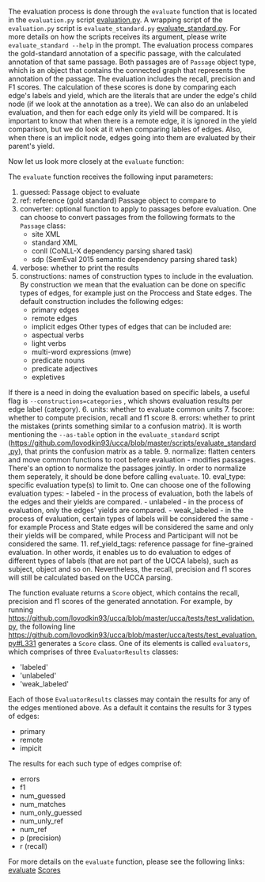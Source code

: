 The evaluation process is done through the `evaluate` function that is located in the `evaluation.py` script [evaluation.py](ucca/evaluation.py).
A wrapping script of the `evaluation.py` script is `evaluate_standard.py` [evaluate_standard.py](scripts/evaluate_standard.py). For more details on how the scripts receives its argument, please write `evaluate_standard --help` in the prompt.
The evaluation process compares the gold-standard annotation of a specific passage, with the calculated annotation of that same passage.
Both passages are of `Passage` object type, which is an object that contains the connected graph that represents the annotation of the passage.
The evaluation includes the recall, precision and F1 scores. The calculation of these scores is done by comparing each edge's labels and yield, which are the literals that are under the edge's child node (if we look at the annotation as a tree).
We can also do an unlabeled evaluation, and then for each edge only its yield will be compared. It is important to know that when there is a remote edge, it is ignored in the yield comparison, but we do look at it when comparing lables of edges.
Also, when there is an implicit node, edges going into them are evaluated by their parent's yield.

Now let us look more closely at the `evaluate` function:

The `evaluate` function receives the following input parameters:
1. guessed: Passage object to evaluate
2. ref: reference (gold standard) Passage object to compare to
3. converter: optional function to apply to passages before evaluation. One can choose to convert passages from the following formats to the `Passage` class:
    - site XML
    - standard XML
    - conll (CoNLL-X dependency parsing shared task)
    - sdp (SemEval 2015 semantic dependency parsing shared task)
4. verbose: whether to print the results
5. constructions: names of construction types to include in the evaluation. By construction we mean that the evaluation can be done on specific types of edges, for example just on the Proccess and State edges. The default construction includes the following edges:
    - primary edges
    - remote edges
    - implicit edges
Other types of edges that can be included are:
    - aspectual verbs
    - light verbs
    - multi-word expressions (mwe)
    - predicate nouns
    - predicate adjectives
    - expletives

If there is a need in doing the evaluation based on specific labels, a useful flag is `--constructions=categories` , which shows evaluation results per edge label (category).
6. units: whether to evaluate common units
7. fscore: whether to compute precision, recall and f1 score
8. errors: whether to print the mistakes (prints something similar to a confusion matrix). It is worth mentioning the `--as-table` option in the `evaluate_standard` script (https://github.com/lovodkin93/ucca/blob/master/scripts/evaluate_standard.py), that prints the confusion matrix as a table.
9. normalize: flatten centers and move common functions to root before evaluation - modifies passages. There's an option to normalize the passages jointly. In order to normalize them seperately, it should be done before calling `evaluate`. 
10. eval_type: specific evaluation type(s) to limit to. One can choose one of the following evaluation types:
    - labeled - in the process of evaluation, both the labels of the edges and their yields are compared.
    - unlabeled - in the process of evaluation, only the edges' yields are compared.
    - weak_labeled - in the process of evaluation, certain types of labels will be considered the same - for example Process and State edges will be considered the same and only their yields will be compared,  while Process and Participant will not be considered the same.
11. ref_yield_tags: reference passage for fine-grained evaluation. In other words, it enables us to do evaluation to edges of different types of labels (that are not part of the UCCA labels), such as subject, object and so on. Nevertheless, the recall, precision and f1 scores will still be calculated based on the UCCA parsing. 

The function evaluate returns a `Score` object, which contains the recall, precision and f1 scores of the generated annotation.
For example, by running https://github.com/lovodkin93/ucca/blob/master/ucca/tests/test_validation.py, the following line https://github.com/lovodkin93/ucca/blob/master/ucca/tests/test_evaluation.py#L331 generates a `Score` class. One of its elements is called `evaluators`, which comprises of three `EvaluatorResults` classes:
- 'labeled'
- 'unlabeled'
- 'weak_labeled'

Each of those `EvaluatorResults` classes may contain the results for any of the edges mentioned above. As a default it contains the results for 3 types of edges:
- primary
- remote
- impicit

The results for each such type of edges comprise of:
- errors
- f1
- num_guessed
- num_matches
- num_only_guessed
- num_unly_ref
- num_ref
- p (precision)
- r (recall)

For more details on the `evaluate` function, please see the following links:
[evaluate](https://ucca.readthedocs.io/en/latest/api/ucca.evaluation.evaluate.html#ucca.evaluation.evaluate)
[Scores](https://ucca.readthedocs.io/en/latest/api/ucca.evaluation.Scores.html#ucca.evaluation.Scores)
